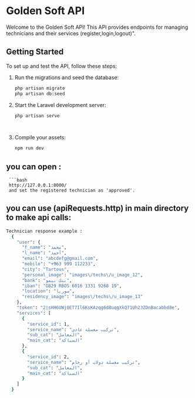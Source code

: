 # Golden Soft API

Welcome to the Golden Soft API! This API provides endpoints for managing technicians and their services (register,login,logout)".

## Getting Started

To set up and test the API, follow these steps:

1. Run the migrations and seed the database:
   ```bash
   php artisan migrate
   php artisan db:seed

2. Start the Laravel development server:
   ```bash
   php artisan serve

  
3. Compile your assets:
   ```bash
   npm run dev


## you can open :
     ```bash
     http://127.0.0.1:8000/
     and set the registered technician as 'approved'.


## you can use (apiRequests.http) in main directory to make api calls:

  ```bash
  Technician response example : 
    {
      "user": {
        "f_name": "محمد",
        "l_name": "أحمد",
        "email": "abcdefg@gmail.com",
        "mobile": "+963 999 112233",
        "city": "Tartous",
        "personal_image": "images\/techs\/u_image_12",
        "bank": "بنك بيمو",
        "iban": "GB29 RBOS 6016 1331 9268 19",
        "location": "سوريا",
        "residency_image": "images\/techs\/u_image_13"
      },
      "token": "2|sHH6UWj0ET7Il6KsKAzqg6dBuqgXkQ71Uh23ZDnBacabbd8e",
      "services": [
        {
          "service_id": 1,
          "service_name": "تركيب مغسلة عادي",
          "sub_cat": "المغاسل",
          "main_cat": "السباكة"
        },
        {
          "service_id": 2,
          "service_name": "تركيب مغسلة دولاب أو رخام",
          "sub_cat": "المغاسل",
          "main_cat": "السباكة"
        }
      ]
    }


